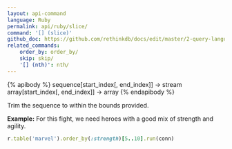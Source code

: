 ```yaml
---
layout: api-command 
language: Ruby
permalink: api/ruby/slice/
command: '[] (slice)'
github_doc: https://github.com/rethinkdb/docs/edit/master/2-query-language/api/ruby/transformations/slice.md
related_commands:
    order_by: order_by/
    skip: skip/
    '[] (nth)': nth/
---
```


{% apibody %}
sequence[start_index[, end_index]] &rarr; stream
array[start_index[, end_index]] &rarr; array
{% endapibody %}

Trim the sequence to within the bounds provided.

__Example:__ For this fight, we need heroes with a good mix of strength and agility.

```rb
r.table('marvel').order_by(:strength)[5..10].run(conn)
```


